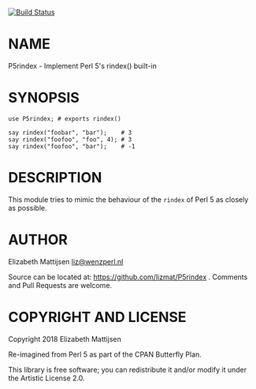 [![Build Status](https://travis-ci.org/lizmat/P5rindex.svg?branch=master)](https://travis-ci.org/lizmat/P5rindex)

NAME
====

P5rindex - Implement Perl 5's rindex() built-in

SYNOPSIS
========

    use P5rindex; # exports rindex()

    say rindex("foobar", "bar");    # 3
    say rindex("foofoo", "foo", 4); # 3
    say rindex("foofoo", "bar");    # -1

DESCRIPTION
===========

This module tries to mimic the behaviour of the `rindex` of Perl 5 as closely as possible.

AUTHOR
======

Elizabeth Mattijsen <liz@wenzperl.nl>

Source can be located at: https://github.com/lizmat/P5rindex . Comments and Pull Requests are welcome.

COPYRIGHT AND LICENSE
=====================

Copyright 2018 Elizabeth Mattijsen

Re-imagined from Perl 5 as part of the CPAN Butterfly Plan.

This library is free software; you can redistribute it and/or modify it under the Artistic License 2.0.

